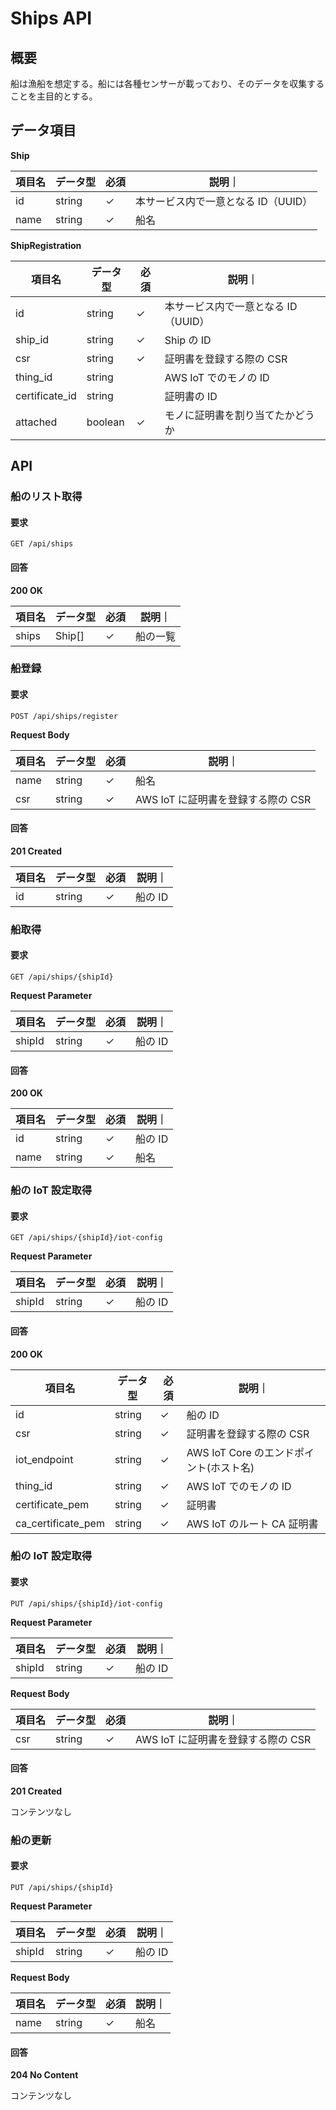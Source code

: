 # Ships API

## 概要

船は漁船を想定する。船には各種センサーが載っており、そのデータを収集することを主目的とする。

## データ項目

**Ship**

| 項目名 | データ型 | 必須 | 説明｜                              |
| ------ | -------- | ---- | ----------------------------------- |
| id     | string   | ✓    | 本サービス内で一意となる ID（UUID） |
| name   | string   | ✓    | 船名                                |

**ShipRegistration**

| 項目名         | データ型 | 必須 | 説明｜                              |
| -------------- | -------- | ---- | ----------------------------------- |
| id             | string   | ✓    | 本サービス内で一意となる ID（UUID） |
| ship_id        | string   | ✓    | Ship の ID                          |
| csr            | string   | ✓    | 証明書を登録する際の CSR            |
| thing_id       | string   |      | AWS IoT でのモノの ID               |
| certificate_id | string   |      | 証明書の ID                         |
| attached       | boolean  | ✓    | モノに証明書を割り当てたかどうか    |

## API

### 船のリスト取得

#### 要求

`GET /api/ships`

#### 回答

**200 OK**

| 項目名 | データ型 | 必須 | 説明｜   |
| ------ | -------- | ---- | -------- |
| ships  | Ship[]   | ✓    | 船の一覧 |

### 船登録

#### 要求

`POST /api/ships/register`

**Request Body**

| 項目名 | データ型 | 必須 | 説明｜                             |
| ------ | -------- | ---- | ---------------------------------- |
| name   | string   | ✓    | 船名                               |
| csr    | string   | ✓    | AWS IoT に証明書を登録する際の CSR |

#### 回答

**201 Created**

| 項目名 | データ型 | 必須 | 説明｜  |
| ------ | -------- | ---- | ------- |
| id     | string   | ✓    | 船の ID |

### 船取得

#### 要求

`GET /api/ships/{shipId}`

**Request Parameter**

| 項目名 | データ型 | 必須 | 説明｜  |
| ------ | -------- | ---- | ------- |
| shipId | string   | ✓    | 船の ID |

#### 回答

**200 OK**

| 項目名 | データ型 | 必須 | 説明｜  |
| ------ | -------- | ---- | ------- |
| id     | string   | ✓    | 船の ID |
| name   | string   | ✓    | 船名    |

### 船の IoT 設定取得

#### 要求

`GET /api/ships/{shipId}/iot-config`

**Request Parameter**

| 項目名 | データ型 | 必須 | 説明｜  |
| ------ | -------- | ---- | ------- |
| shipId | string   | ✓    | 船の ID |

#### 回答

**200 OK**

| 項目名             | データ型 | 必須 | 説明｜                                  |
| ------------------ | -------- | ---- | --------------------------------------- |
| id                 | string   | ✓    | 船の ID                                 |
| csr                | string   | ✓    | 証明書を登録する際の CSR                |
| iot_endpoint       | string   | ✓    | AWS IoT Core のエンドポイント(ホスト名) |
| thing_id           | string   | ✓    | AWS IoT でのモノの ID                   |
| certificate_pem    | string   | ✓    | 証明書                                  |
| ca_certificate_pem | string   | ✓    | AWS IoT のルート CA 証明書              |

### 船の IoT 設定取得

#### 要求

`PUT /api/ships/{shipId}/iot-config`

**Request Parameter**

| 項目名 | データ型 | 必須 | 説明｜  |
| ------ | -------- | ---- | ------- |
| shipId | string   | ✓    | 船の ID |

**Request Body**

| 項目名 | データ型 | 必須 | 説明｜                             |
| ------ | -------- | ---- | ---------------------------------- |
| csr    | string   | ✓    | AWS IoT に証明書を登録する際の CSR |

#### 回答

**201 Created**

コンテンツなし

### 船の更新

#### 要求

`PUT /api/ships/{shipId}`

**Request Parameter**

| 項目名 | データ型 | 必須 | 説明｜  |
| ------ | -------- | ---- | ------- |
| shipId | string   | ✓    | 船の ID |

**Request Body**

| 項目名 | データ型 | 必須 | 説明｜ |
| ------ | -------- | ---- | ------ |
| name   | string   | ✓    | 船名   |

#### 回答

**204 No Content**

コンテンツなし
